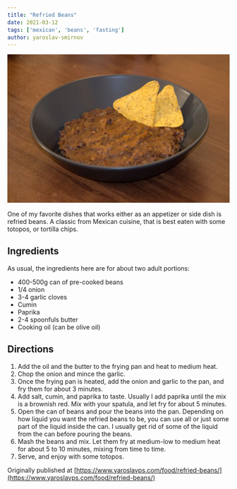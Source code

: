 ```yaml
---
title: "Refried Beans"
date: 2021-03-12
tags: ['mexican', 'beans', 'fasting']
author: yaroslav-smirnov
---
```


![Refried Beans](/recipes/pix/refried-beans.webp)

One of my favorite dishes that works either as an appetizer or side dish is
refried beans. A classic from Mexican cuisine, that is best eaten with some
totopos, or tortilla chips.

## Ingredients

As usual, the ingredients here are for about two adult portions:

* 400-500g can of pre-cooked beans
* 1/4 onion
* 3-4 garlic cloves
* Cumin
* Paprika
* 2-4 spoonfuls butter
* Cooking oil (can be olive oil)

## Directions

1. Add the oil and the butter to the frying pan and heat to medium heat.
2. Chop the onion and mince the garlic.
3. Once the frying pan is heated, add the onion and garlic to the pan, and fry
   them for about 3 minutes.
4. Add salt, cumin, and paprika to taste. Usually I add paprika until the mix is
   a brownish red. Mix with your spatula, and let fry for about 5 minutes.
5. Open the can of beans and pour the beans into the pan. Depending on how
   liquid you want the refried beans to be, you can use all or just some part of
   the liquid inside the can. I usually get rid of some of the liquid from the
   can before pouring the beans.
6. Mash the beans and mix. Let them fry at medium-low to medium heat for about 5
   to 10 minutes, mixing from time to time.
7. Serve, and enjoy with some totopos.

Originally published at [https://www.yaroslavps.com/food/refried-beans/](https://www.yaroslavps.com/food/refried-beans/)
